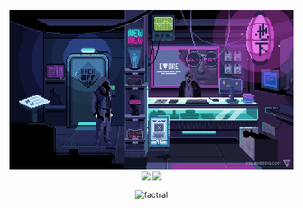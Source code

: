 <p align="center">
  <img src="https://raw.githubusercontent.com/factral/factral/main/fractal.gif" width="600px" />
  <img src="https://github-readme-stats.vercel.app/api?username=factral&count_private=true&include_all_commits=true&hide_border=true&theme=nord" />
  <img src="https://github-readme-stats.vercel.app/api/top-langs/?username=factral&layout=compact&card_width=250&langs_count=8&hide_border=true&theme=nord"/>
</p>
<p align="center">
  <img src="https://komarev.com/ghpvc/?username=factral&label=Profile%20views&color=4f94ef" alt="factral" />
</p>